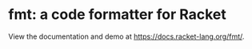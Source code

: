 fmt: a code formatter for Racket
===

View the documentation and demo at https://docs.racket-lang.org/fmt/.
